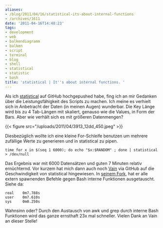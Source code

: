 ```yaml
---
aliases:
- /blog/2011/04/16/statistical-its-about-internal-functions
- /archives/1611
date: '2011-04-16T14:48:23'
tags:
- development
- web
- balkendiagramm
- balken
- script
- terminal
- blog
- shell
- statistical
- statistic
- bash
title: 'statistical | It''s about internal functions. '
---
```


Als ich [statistical](http://github.com/noqqe/statistical) auf GitHub
hochgepushed habe, fing ich an mir Gedanken über die Leistungsfähigkeit des
Scripts zu machen. Ich meine es verhielt sich in Anbetracht der Daten (in
meinen Augen) wunderbar. Die Key Länge wird bis zu 4 Tab-Längen mit
skaliert, genauso wie die Values, in Form der Bars. Aber wie verhält sich
es mit größeren Datenmengen?

{{< figure src="/uploads/2011/04/3913_12dd_450.jpeg" >}}

Diesbezüglich wollte ich eine kleine For-Schleife benutzen um mehrere
zufällige Werte zu generieren und in statistical  zu pipen.

```
time for x in $(seq 1 6000); do echo "$x:$RANDOM" ; done | statistical > /dev/null
```

Das Ergebnis war mit 6000 Datensätzen und guten 7 Minuten relativ
ernüchternd. Vor kurzem hat mich dann auch noch
[Vain](http://uninformativ.de) via GitHub auf die Geschwindigkeit von
statistical hingewiesen. In [seinem
Fork](https://github.com/vain/statistical), hat er alle extern spawnenden
Befehle gegen Bash interne Funktionen ausgetauscht. Siehe da:

```
real    0m7.788s
user    0m7.610s
sys     0m0.250s
```

Wahnsinn oder? Durch den Austausch von awk und grep durch interne Bash
Funktionen wird das ganze ernsthaft 23x mal schneller. Vielen Dank an Vain
an dieser Stelle!